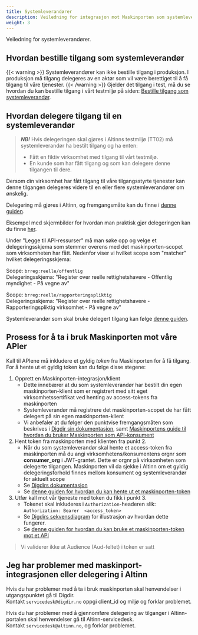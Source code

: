 ```yaml
---
title: Systemleverandører
description: Veiledning for integrasjon mot Maskinporten som systemleverandør
weight: 3
---
```


Veiledning for systemleverandører.

## Hvordan bestille tilgang som systemleverandør
{{< warning >}}
Systemleverandører kan ikke bestille tilgang i produksjon. I produksjon må tilgang delegeres av en aktør som vil være berettiget til å få tilgang til våre tjenester.
{{< /warning >}}
Gjelder det tilgang i test, må du se hvordan du kan bestille tilgang i vårt testmiljø på siden: [Bestille tilgang som systemleverandør](../../tilgang-til-apier/systemleverandoerer).

## Hvordan delegere tilgang til en systemleverandør
> **_NB!_** Hvis delegeringen skal gjøres i Altinns testmiljø (TT02) må systemleverandør ha bestilt tilgang og ha enten:
> * Fått en fiktiv virksomhet med tilgang til vårt testmiljø.
> * En kunde som har fått tilgang og som kan delegere denne tilgangen til dere.

Dersom din virksomhet har fått tilgang til våre tilgangsstyrte tjenester kan denne tilgangen delegeres videre til en
eller flere systemleverandører om ønskelig.

Delegering må gjøres i Altinn, og fremgangsmåte kan du finne
i [denne guiden](https://docs.digdir.no/docs/Maskinporten/maskinporten_guide_apikonsument.html#bruke-delegering-via-altinn-autorisasjon).

Eksempel med skjermbilder for hvordan man praktisk gjør delegeringen kan du
finne [her](https://altinn.github.io/docs/utviklingsguider/api-delegering/tilgangsstyrer/).

Under "Legge til API-ressurser" må man søke opp og velge et delegeringsskjema som stemmer overens med det
maskinporten-scopet som virksomheten har fått.
Nedenfor viser vi hvilket scope som "matcher" hvilket delegeringsskjema:

Scope: `brreg:reelle/offentlig`  
Delegeringsskjema: "Register over reelle rettighetshavere - Offentlig myndighet - På vegne av"

Scope: `brreg:reelle/rapporteringspliktig`  
Delegeringsskjema: "Register over reelle rettighetshavere - Rapporteringspliktig virksomhet - På vegne av"

Systemleverandør som skal bruke delegert tilgang kan
følge [denne guiden](https://docs.digdir.no/docs/Maskinporten/maskinporten_guide_apikonsument.html#bruke-delegering-som-leverand%C3%B8r).

## Prosess for å ta i bruk Maskinporten mot våre APIer
Kall til APIene må inkludere et gyldig _token_ fra Maskinporten for å få tilgang. For å hente ut et gyldig token kan du følge disse stegene:

1. Opprett en Maskinporten-integrasjon/klient
   * Dette innebærer at du som systemleverandør har bestilt din egen maskinporten-klient som er registrert med sitt eget virksomhetssertifikat ved
     henting av access-tokens fra maskinporten
   * Systemleverandør må registrere det maskinporten-scopet de har fått delegert på sin egen maskinporten-klient
   * Vi anbefaler at du følger den punktvise fremgangsmåten som beskrives i [Digdir sin dokumentasjon](https://samarbeid.digdir.no/maskinporten/konsument/119),
     samt [Maskinportens guide til hvordan du bruker Maskinporten som API-konsument](https://docs.digdir.no/docs/Maskinporten/maskinporten_guide_apikonsument)
2. Hent token fra maskinporten med klienten fra punkt 2.
   * Når du som systemleverandør skal hente et access-token fra maskinporten må du angi virksomhetens/konsumentens orgnr
     som **consumer_org** i JWT-grantet. Dette er orgnr på virksomheten som delegerte tilgangen. Maskinporten vil da sjekke i
     Altinn om et gyldig delegeringsforhold finnes mellom konsument og systemleverandør for aktuelt scope
   * Se [Digdirs dokumentasjon](https://docs.digdir.no/docs/Maskinporten/maskinporten_protocol_token)
   * Se [denne guiden for hvordan du kan hente ut et maskinporten-token](https://docs.digdir.no/docs/idporten/oidc/oidc_sample_jwtgrant_postman)
3. Utfør kall mot vår tjeneste med token du fikk i punkt 3.
    * Tokenet skal inkluderes i `Authorization`-headeren slik: ```Authorization: Bearer  <access_token>```
    * Se [Digdirs sekvensdiagram](https://docs.digdir.no/docs/Maskinporten/maskinporten_guide_apikonsument#5-be-om-token)
      for illustrasjon av hvordan dette fungerer.
    * Se [denne guiden for hvordan du kan bruke et maskinporten-token mot et API](https://docs.digdir.no/docs/idporten/oidc/oidc_sample_jwtgrant_postman)

> Vi validerer ikke at Audience (Aud-feltet) i token er satt

## Jeg har problemer med maskinport-integrasjonen eller delegering i Altinn

Hvis du har problemer med å ta i bruk maskinporten skal henvendelser i utgangspunktet gå til Digdir.  
Kontakt `servicedesk@digdir.no` oppgi client_id og miljø og forklar problemet.

Hvis du har problemer med å gjennomføre delegering av tilganger i Altinn-portalen skal henvendelser gå til
Altinn-servicedesk.  
Kontakt `servicedesk@altinn.no`, og forklar problemet.